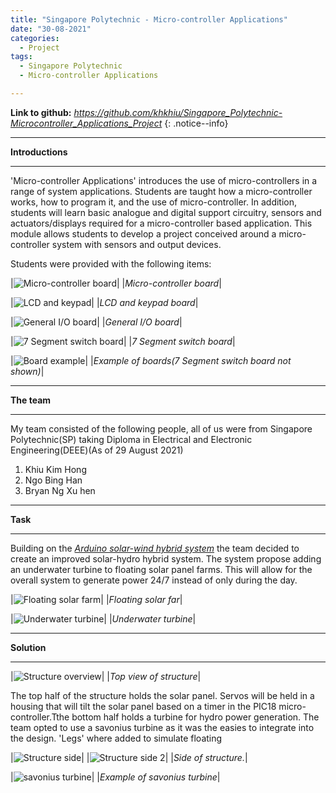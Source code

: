 ```yaml
---
title: "Singapore Polytechnic - Micro-controller Applications"
date: "30-08-2021"
categories:
  - Project
tags:
  - Singapore Polytechnic
  - Micro-controller Applications

---
```

**Link to github:**
<cite><a href="https://github.com/khkhiu/Singapore_Polytechnic-CADD">https://github.com/khkhiu/Singapore_Polytechnic-Microcontroller_Applications_Project</a></cite>
{: .notice--info}


***

<strong>Introductions</strong>

***
'Micro-controller Applications' introduces the use of micro-controllers in a range of system applications. Students are taught how a micro-controller works, how to program it, and the use of micro-controller. In addition, students will learn basic analogue and digital support circuitry, sensors and actuators/displays required for a micro-controller based application. This module allows students to develop a project conceived around a micro-controller system with sensors and output devices.

Students were provided with the following items:

|![Micro-controller board](/assets/images/SP-MAPP/MCT_board.png)|
|<em>Micro-controller board</em>|

|![LCD and keypad](/assets/images/SP-MAPP/LCD-Keypad.png)|
|<em>LCD and keypad board</em>|

|![General I/O board](/assets/images/SP-MAPP/GIO_board.png)|
|<em>General I/O board</em>|

|![7 Segment switch board](/assets/images/SP-MAPP/7-Segmet-Switch_board.png)|
|<em>7 Segment switch board</em>|

|![Board example](/assets/images/SP-MAPP/Board_example.png)|
|<em>Example of boards(7 Segment switch board not shown)</em>|

***

<strong>The team</strong>

***
My team consisted of the following people, all of us were from Singapore Polytechnic(SP) taking Diploma in Electrical and Electronic Engineering(DEEE)(As of 29 August 2021)

1. Khiu Kim Hong
2. Ngo Bing Han
3. Bryan Ng Xu hen

***

<strong>Task</strong>

***
Building on the <cite><a href="https://khkhiu.github.io/project/SP-EDS/">Arduino solar-wind hybrid system</a></cite> the team decided to create an improved solar-hydro hybrid system. The system propose adding an underwater turbine to floating solar panel farms. This will allow for the overall system to generate power 24/7 instead of only during the day.

|![Floating solar farm](/assets/images/SP-MAPP/Solar.jpg)|
|<em>Floating solar far</em>|

|![Underwater turbine](/assets/images/SP-MAPP/hydro.jpg)|
|<em>Underwater turbine</em>|


***

<strong>Solution</strong>

***

|![Structure overview](/assets/images/SP-MAPP/Structure-Overview.png)|
|<em>Top view of structure</em>|

The top half of the structure holds the solar panel. Servos will be held in a housing that will tilt the solar panel based on a timer in the PIC18 micro-controller.Tthe bottom half holds a turbine for hydro power generation. The team opted to use a savonius turbine as it was the easies to integrate into the design. 'Legs' where added to simulate floating

|![Structure side](/assets/images/SP-EDS/Structure-side.png)|
|![Structure side 2](/assets/images/SP-EDS/Structure-side-2.png)|
|<em>Side of structure.</em>|

|![savonius turbine](/assets/images/SP-EDS/Savonius-wind-turbine.jpg)|
|<em>Example of savonius turbine</em>|